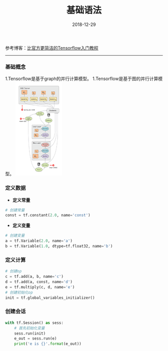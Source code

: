 ﻿---
layout: post
title: 基础语法
date: 2018-12-29 
tag: TensorFlow学习
---

参考博客：[比官方更简洁的Tensorflow入门教程](https://blog.csdn.net/hustqb/article/details/80222055)

-------------------
### 基础概念

1.Tensorflow是基于graph的并行计算模型。
1.Tensorflow是基于图的并行计算模型。
<img width="150" height="300" src="https://github.com/HEULQ/HEULQ.github.io/blob/master/images/posts/TensorFlow%E5%85%A5%E9%97%A8/TensorFlow_data_flow_graph.gif?raw=true"/>

### 定义数据
* **定义常量**

``` python
# 创建常量
const = tf.constant(2.0, name='const')
```

* **定义变量**

```python
# 创建变量
a = tf.Variable(2.0, name='a')
b = tf.Variable(1.0, dtype=tf.float32, name='b')
```
### 定义计算

```python
# 创建op
c = tf.add(a, b, name='c')
d = tf.add(a, const, name='d')
e = tf.multiply(c, d, name='e')
# 创建初始化op
init = tf.global_variables_initializer()
```

### 创建会话
```python
with tf.Session() as sess:
    # 首先初始化变量
    sess.run(init)
    e_out = sess.run(e)
    print('e is {}'.format(e_out))
```

